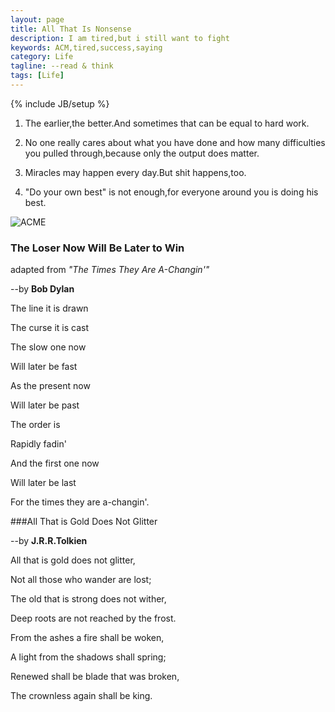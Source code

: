 ```yaml
---
layout: page
title: All That Is Nonsense
description: I am tired,but i still want to fight
keywords: ACM,tired,success,saying
category: Life
tagline: --read & think
tags: [Life]
---
```

{% include JB/setup %}

1. The earlier,the better.And sometimes that can be equal to hard work.

2. No one really cares about what you have done and how many difficulties you pulled through,because only the output does matter.

3. Miracles may happen every day.But shit happens,too.

4. "Do your own best" is not enough,for everyone around you is doing his best.

![ACME](http://pic.yupoo.com/jok3r/DJOoUoVS/medish.jpg)

### The Loser Now Will Be Later to Win

adapted from *"The Times They Are A-Changin'"*

--by **Bob Dylan**

The line it is drawn

The curse it is cast

The slow one now

Will later be fast

As the present now

Will later be past

The order is

Rapidly fadin'

And the first one now

Will later be last

For the times they are a-changin'. 

###All That is Gold Does Not Glitter

--by **J.R.R.Tolkien**

All that is gold does not glitter,

Not all those who wander are lost;

The old that is strong does not wither,

Deep roots are not reached by the frost.

From the ashes a fire shall be woken,

A light from the shadows shall spring;

Renewed shall be blade that was broken,

The crownless again shall be king.

